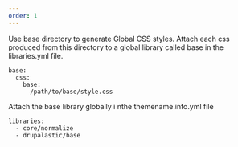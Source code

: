 ```yaml
---
order: 1
---
```


Use base directory to generate Global CSS styles. Attach each css produced from this directory to a global library called base in the libraries.yml file.

```
base:
  css:
    base: 
      /path/to/base/style.css
```

Attach the base library globally i nthe themename.info.yml file

```
libraries:
  - core/normalize
  - drupalastic/base
```